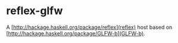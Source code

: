 # reflex-glfw

A [http://hackage.haskell.org/package/reflex](reflex) host based on [http://hackage.haskell.org/package/GLFW-b](GLFW-b).
